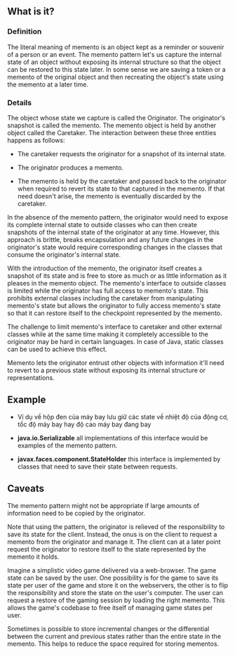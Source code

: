 ## What is it?

### Definition

The literal meaning of memento is an object kept as a reminder or souvenir of a person or an event. The memento pattern let's us capture the internal state of an object without exposing its internal structure so that the object can be restored to this state later. In some sense we are saving a token or a memento of the original object and then recreating the object's state using the memento at a later time.

### Details

The object whose state we capture is called the Originator. The originator's snapshot is called the memento. The memento object is held by another object called the Caretaker. The interaction between these three entities happens as follows:

- The caretaker requests the originator for a snapshot of its internal state.

- The originator produces a memento.

- The memento is held by the caretaker and passed back to the originator when required to revert its state to that captured in the memento. If that need doesn't arise, the memento is eventually discarded by the caretaker.

In the absence of the memento pattern, the originator would need to expose its complete internal state to outside classes who can then create snapshots of the internal state of the originator at any time. However, this approach is brittle, breaks encapsulation and any future changes in the originator's state would require corresponding changes in the classes that consume the originator's internal state.

With the introduction of the memento, the originator itself creates a snapshot of its state and is free to store as much or as little information as it pleases in the memento object. The memento's interface to outside classes is limited while the originator has full access to memento's state. This prohibits external classes including the caretaker from manipulating memento's state but allows the originator to fully access memento's state so that it can restore itself to the checkpoint represented by the memento.

The challenge to limit memento's interface to caretaker and other external classes while at the same time making it completely accessible to the originator may be hard in certain languages. In case of Java, static classes can be used to achieve this effect.

Memento lets the originator entrust other objects with information it'll need to revert to a previous state without exposing its internal structure or representations.

## Example

- Ví dụ về hộp đen của máy bay lưu giữ các state về nhiệt độ của động cơ, tốc độ máy bay hay độ cao máy bay đang bay
- **java.io.Serializable** all implementations of this interface would be examples of the memento pattern.

- **javax.faces.component.StateHolder** this interface is implemented by classes that need to save their state between requests.

## Caveats

The memento pattern might not be appropriate if large amounts of information need to be copied by the originator.

Note that using the pattern, the originator is relieved of the responsibility to save its state for the client. Instead, the onus is on the client to request a memento from the originator and manage it. The client can at a later point request the originator to restore itself to the state represented by the memento it holds.

Imagine a simplistic video game delivered via a web-browser. The game state can be saved by the user. One possibility is for the game to save its state per user of the game and store it on the webservers, the other is to flip the responsibility and store the state on the user's computer. The user can request a restore of the gaming session by loading the right memento. This allows the game's codebase to free itself of managing game states per user.

Sometimes is possible to store incremental changes or the differential between the current and previous states rather than the entire state in the memento. This helps to reduce the space required for storing mementos.

